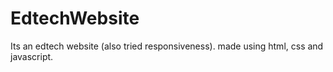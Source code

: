 # EdtechWebsite
Its an edtech website (also tried responsiveness). made using html, css and javascript.
